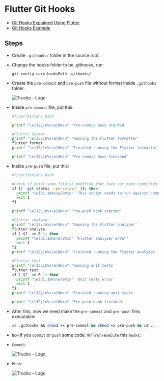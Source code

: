 # Flutter Git Hooks

- [Git Hooks Explained Using Flutter](https://medium.com/@rogood/githooks-explained-using-flutter-babcdeb4048d#:~:text=Git%20hooks%20allow%20scripts%20to,identical%20across%20all%20git%20projects)
- [Git Hooks Example](https://support.gitkraken.com/working-with-repositories/githooksexample/)

## Steps

- Create `.githooks/` folder in the source root.

- Change the hooks folder to be .githooks, run:

  ```echo
  git config core.hooksPath .githooks/
  ```

- Create the `pre-commit` and `pre-push` file without format inside `.githooks` folder.

  <img  alt="Trucko - Logo" src="https://i.imgur.com/vDEzMlA.png"/><br/>

- Inside `pre-commit` file, put this:

  ```bash
  #!/usr/bin/env bash

  printf "\e[32;1m%s\e[0m\n" 'Pre-commit hook started'

  #Flutter format
  printf "\e[33;1m%s\e[0m\n" 'Running the Flutter formatter'
  flutter format .
  printf "\e[32;1m%s\e[0m\n" 'Finished running the Flutter formatter'

  printf "\e[32;1m%s\e[0m\n" 'Pre-commit hook finished'
  ```

- Inside `pre-push` file, put this:

  ```bash
  #!/usr/bin/env bash

  #Check if exist some file(s) modified that have not been committed
  if [[ `git status --porcelain` ]]; then
    printf "\e[31;1m%s\e[0m\n" 'This script needs to run against committed code only. Please commit or stash you changes.'
    exit 1
  fi

  printf "\e[32;1m%s\e[0m\n" 'Pre-push hook started'

  #Flutter analyzer
  printf "\e[33;1m%s\e[0m\n" 'Running the Flutter analyzer'
  flutter analyze
  if [ $? -ne 0 ]; then
    printf "\e[31;1m%s\e[0m\n" 'Flutter analyzer error'
    exit 1
  fi
  printf "\e[32;1m%s\e[0m\n" 'Finished running the Flutter analyzer'

  #Flutter test
  printf "\e[33;1m%s\e[0m\n" 'Running unit tests'
  flutter test
  if [ $? -ne 0 ]; then
    printf "\e[31;1m%s\e[0m\n" 'Unit tests error'
    exit 1
  fi
  printf "\e[32;1m%s\e[0m\n" 'Finished running unit tests'

  printf "\e[32;1m%s\e[0m\n" 'Pre-push hook finished'
  ```

- After this, now we need make the `pre-commit` and `pre-push` files executable:

  ```bash
  cd .githooks && chmod +x pre-commit && chmod +x pre-push && cd ..
  ```

- `Now` if you `commit` or `push` some code, will `run/execute` this `hooks`:

- `Commit`:

  <img  alt="Trucko - Logo" src="https://i.imgur.com/wK5ThiE.png"/><br/>

- `Push`:

  <img  alt="Trucko - Logo" src="https://i.imgur.com/wMyG110.png"/><br/>
